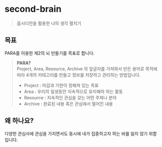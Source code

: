 # second-brain
> 옵시디안을 활용한 나의 생각 펼치기

## 목표
PARA를 이용한 제2의 뇌 만들기를 목표로 합니다.

> **PARA?**  
> Project, Area, Resource, Archive 의 앞글자를 가져와서 만든 용어로 목적에 따라 4개의 카테고리를 만들고 정보를 저장하고 관리하는 방법입니다.
> - Project : 마감과 기한이 정해져 있는 목표
> - Area : 우리의 일생동안 지속적으로 유지해야 하는 활동
> - Resource : 지속적인 관심을 갖는 어떤 주제나 분야
> - Archive : 완료된 내용 혹은 관심에서 멀어진 내용

## 왜 하나요?
다양한 관심사에 관심을 가지면서도 동시에 내가 집중하고자 하는 바를 잃지 않기 위함입니다.